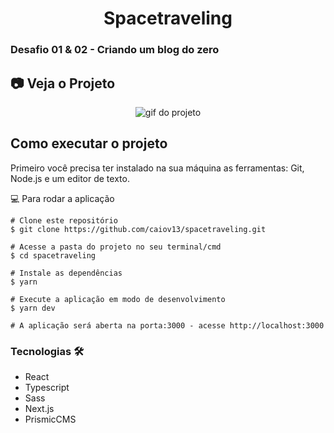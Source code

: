 <h1 align="center">Spacetraveling</h1>

### Desafio 01 & 02 - Criando um blog do zero

## 📷 Veja o Projeto

<div align="center">

![gif do projeto](https://github.com/caiov13/spacetraveling/blob/master/github/spacetraveling.gif)

</div>

## Como executar o projeto
Primeiro você precisa ter instalado na sua máquina as ferramentas: Git, Node.js e um editor de texto.

💻 Para rodar a aplicação
```
# Clone este repositório
$ git clone https://github.com/caiov13/spacetraveling.git

# Acesse a pasta do projeto no seu terminal/cmd
$ cd spacetraveling

# Instale as dependências
$ yarn

# Execute a aplicação em modo de desenvolvimento
$ yarn dev

# A aplicação será aberta na porta:3000 - acesse http://localhost:3000

```

### Tecnologias 🛠
* React
* Typescript
* Sass
* Next.js
* PrismicCMS
